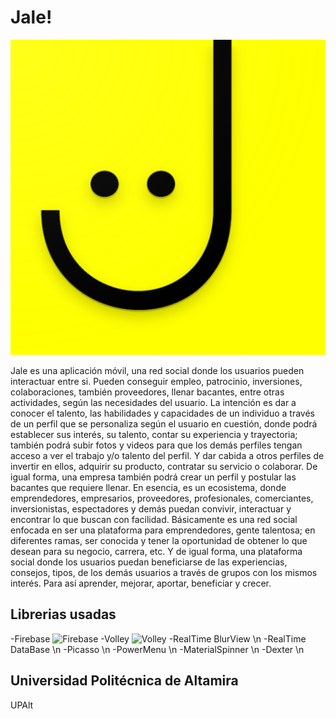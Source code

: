 # Jale!

![Jale](https://raw.githubusercontent.com/JD-06/Jale/master/app/src/main/res/drawable/web_hi_res_512.png?token=AMX3OUGCAXWP5DLKIFVNVRS7VPAI4)

Jale es una aplicación móvil, una red social donde los usuarios pueden
interactuar entre si. Pueden conseguir empleo, patrocinio, inversiones,
colaboraciones, también proveedores, llenar bacantes, entre otras actividades,
según las necesidades del usuario.
La intención es dar a conocer el talento, las habilidades y capacidades de
un individuo a través de un perfil que se personaliza según el usuario en
cuestión, donde podrá establecer sus interés, su talento, contar su experiencia
y trayectoria; también podrá subir fotos y videos para que los demás perfiles
tengan acceso a ver el trabajo y/o talento del perfil. Y dar cabida a otros
perfiles de invertir en ellos, adquirir su producto, contratar su servicio o
colaborar. De igual forma, una empresa también podrá crear un perfil y
postular las bacantes que requiere llenar.
En esencia, es un ecosistema, donde emprendedores, empresarios,
proveedores, profesionales, comerciantes, inversionistas, espectadores y demás
puedan convivir, interactuar y encontrar lo que buscan con facilidad.
Básicamente es una red social enfocada en ser una plataforma para
emprendedores, gente talentosa; en diferentes ramas, ser conocida y tener la
oportunidad de obtener lo que desean para su negocio, carrera, etc. Y de
igual forma, una plataforma social donde los usuarios puedan beneficiarse de
las experiencias, consejos, tipos, de los demás usuarios a través de grupos
con los mismos interés. Para así aprender, mejorar, aportar, beneficiar y
crecer.

Librerias usadas
----
-Firebase ![Firebase](https://firebase.google.com/images/brand-guidelines/logo-standard.png)
-Volley ![Volley](https://maxcdn.icons8.com/Share/icon/Sports/volleyball1600.png)
-RealTime BlurView \n
-RealTime DataBase \n
-Picasso \n
-PowerMenu \n
-MaterialSpinner \n
-Dexter \n

Universidad Politécnica de Altamira
----

UPAlt


